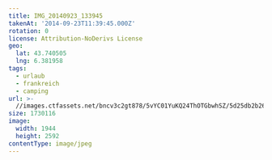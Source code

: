 ```yaml
---
title: IMG_20140923_133945
takenAt: '2014-09-23T11:39:45.000Z'
rotation: 0
license: Attribution-NoDerivs License
geo:
  lat: 43.740505
  lng: 6.381958
tags:
  - urlaub
  - frankreich
  - camping
url: >-
  //images.ctfassets.net/bncv3c2gt878/5vYC01YuKQ24ThOTGbwhSZ/5d25db2b26cdba0b2889d7eedb6668c8/img_20140923_133945_28313119075_o
size: 1730116
image:
  width: 1944
  height: 2592
contentType: image/jpeg
---
```


